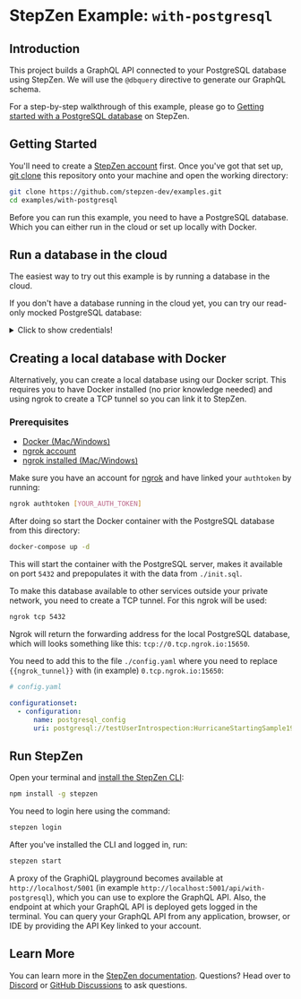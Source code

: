 # StepZen Example: `with-postgresql`

## Introduction

This project builds a GraphQL API connected to your PostgreSQL database using StepZen. We will use the `@dbquery` directive to generate our GraphQL schema.

For a step-by-step walkthrough of this example, please go to [Getting started with a PostgreSQL database](https://stepzen.com/docs/quick-start/with-database/postgresql) on StepZen.

## Getting Started

You'll need to create a [StepZen account](https://stepzen.com/request-invite) first. Once you've got that set up, [git clone](https://www.atlassian.com/git/tutorials/setting-up-a-repository/git-clone) this repository onto your machine and open the working directory:

```bash
git clone https://github.com/stepzen-dev/examples.git
cd examples/with-postgresql
```

Before you can run this example, you need to have a PostgreSQL database. Which you can either run in the cloud or set up locally with Docker.

## Run a database in the cloud

The easiest way to try out this example is by running a database in the cloud.

If you don't have a database running in the cloud yet, you can try our read-only mocked PostgreSQL database:

<details>
	<summary>Click to show credentials!</summary>

- host: `postgresql.introspection.stepzen.net`
- database: `introspection`
- username: `testUserIntrospection`
- password: `HurricaneStartingSample1934`

You can copy the file `sample.config.yaml` to a new `config.yaml` file:

```bash
cp sample.config.yaml config.yaml
```

Replace the contents of `config.yaml` with the following:

```yaml
# config.yaml

configurationset:
  - configuration:
      name: postgresql_config
      uri: postgresql://testUserIntrospection:HurricaneStartingSample1934@postgresql.introspection.stepzen.net/introspection
```

</details>

## Creating a local database with Docker

Alternatively, you can create a local database using our Docker script. This requires you to have Docker installed (no prior knowledge needed) and using ngrok to create a TCP tunnel so you can link it to StepZen.

### Prerequisites

- [Docker (Mac/Windows)](https://www.docker.com/products/docker-desktop)
- [ngrok account](https://ngrok.com/)
- [ngrok installed (Mac/Windows)](https://ngrok.com/download)

Make sure you have an account for [ngrok](<(https://ngrok.com/)>) and have linked your `authtoken` by running:

```bash
ngrok authtoken [YOUR_AUTH_TOKEN]
```

After doing so start the Docker container with the PostgreSQL database from this directory:

```bash
docker-compose up -d
```

This will start the container with the PostgreSQL server, makes it available on port `5432` and prepopulates it with the data from `./init.sql`.

To make this database available to other services outside your private network, you need to create a TCP tunnel. For this ngrok will be used:

```bash
ngrok tcp 5432
```

Ngrok will return the forwarding address for the local PostgreSQL database, which will looks something like this: `tcp://0.tcp.ngrok.io:15650`.

You need to add this to the file `./config.yaml` where you need to replace `{{ngrok_tunnel}}` with (in example) `0.tcp.ngrok.io:15650`:

```yaml
# config.yaml

configurationset:
  - configuration:
      name: postgresql_config
      uri: postgresql://testUserIntrospection:HurricaneStartingSample1934@{{ngrok_tunnel}}/introspection
```

## Run StepZen

Open your terminal and [install the StepZen CLI](https://stepzen.com/docs/quick-start/install-and-setup):

```bash
npm install -g stepzen
```

You need to login here using the command:

```bash
stepzen login
```

After you've installed the CLI and logged in, run:

```bash
stepzen start
```

A proxy of the GraphiQL playground becomes available at `http://localhost/5001` (in example `http://localhost:5001/api/with-postgresql`), which you can use to explore the GraphQL API. Also, the endpoint at which your GraphQL API is deployed gets logged in the terminal. You can query your GraphQL API from any application, browser, or IDE by providing the API Key linked to your account.

## Learn More

You can learn more in the [StepZen documentation](https://stepzen.com/docs). Questions? Head over to [Discord](https://discord.gg/9k2VdPn2FR) or [GitHub Discussions](https://github.com/stepzen-dev/examples/discussions) to ask questions.
